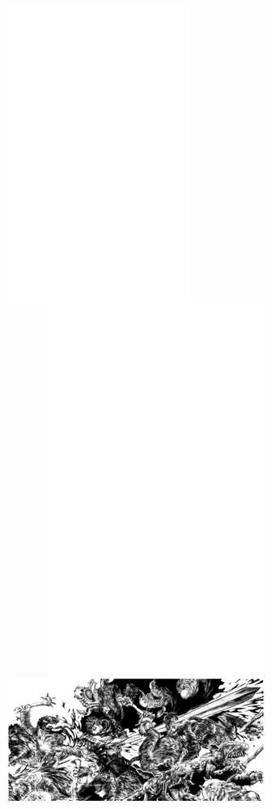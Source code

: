   <img align="left" width="360" src="metrics.svg" onclick="imageClicked1()" target="_blank">
  <a href="https://anilist.co/user/Nick666/"><img align="right" width="425"  src="metrics.personal.anilist.svg" alt="cplusplus"target="_blank"></a>
  <img align="center" width="1000" src="./photos/gatsu2.png">


